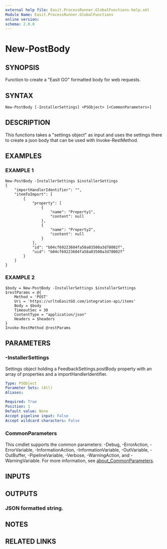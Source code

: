 ```yaml
---
external help file: Easit.ProcessRunner.GlobalFunctions-help.xml
Module Name: Easit.ProcessRunner.GlobalFunctions
online version:
schema: 2.0.0
---
```


# New-PostBody

## SYNOPSIS
Function to create a "Easit GO" formatted body for web requests.

## SYNTAX

```
New-PostBody [-InstallerSettings] <PSObject> [<CommonParameters>]
```

## DESCRIPTION
This functions takes a "settings object" as input and uses the settings there to create a json body that can be used with Invoke-RestMethod.

## EXAMPLES

### EXAMPLE 1
```
New-PostBody -InstallerSettings $installerSettings
{
    "importHandlerIdentifier": "",
    "itemToImport": [
        {
            "property": [
                {
                    "name": "Property1",
                    "content": null
                },
                {
                    "name": "Property2",
                    "content": null
                }
            ],
            "id": "b04cf69223604fa58a03500a3d78002f",
            "uid": "b04cf69223604fa58a03500a3d78002f"
        }
    ]
}
```

### EXAMPLE 2
```
$body = New-PostBody -InstallerSettings $installerSettings
$restParams = @{
    Method = 'POST'
    Uri = 'https://urltoEasitGO.com/integration-api/items'
    Body = $body
    TimeoutSec = 30
    ContentType = "application/json"
    Headers = $headers
}
Invoke-RestMethod @restParams
```

## PARAMETERS

### -InstallerSettings
Settings object holding a FeedbackSettings.postBody property with an array of properties and a importHandlerIdentifier.

```yaml
Type: PSObject
Parameter Sets: (All)
Aliases:

Required: True
Position: 1
Default value: None
Accept pipeline input: False
Accept wildcard characters: False
```

### CommonParameters
This cmdlet supports the common parameters: -Debug, -ErrorAction, -ErrorVariable, -InformationAction, -InformationVariable, -OutVariable, -OutBuffer, -PipelineVariable, -Verbose, -WarningAction, and -WarningVariable. For more information, see [about_CommonParameters](http://go.microsoft.com/fwlink/?LinkID=113216).

## INPUTS

## OUTPUTS

### JSON formatted string.
## NOTES

## RELATED LINKS
